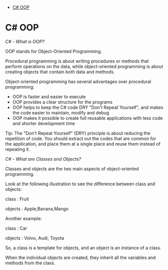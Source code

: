 
- [C# OOP](#c-oop)

# C# OOP

*C# - What is OOP?*

OOP stands for Object-Oriented Programming.

Procedural programming is about writing procedures or methods that perform operations on the data, while object-oriented programming is about creating objects that contain both data and methods.

Object-oriented programming has several advantages over procedural programming:

- OOP is faster and easier to execute
- OOP provides a clear structure for the programs
- OOP helps to keep the C# code DRY "Don't Repeat Yourself", and makes the code easier to maintain, modify and debug
- OOP makes it possible to create full reusable applications with less code and shorter development time

Tip: The "Don't Repeat Yourself" (DRY) principle is about reducing the repetition of code. You should extract out the codes that are common for the application, and place them at a single place and reuse them instead of repeating it.

*C# - What are Classes and Objects?*

Classes and objects are the two main aspects of object-oriented programming.

Look at the following illustration to see the difference between class and objects:

class : Fruit

objects : Apple,Banana,Mango

Another example:

class : Car

objects : Volvo, Audi, Toyota

So, a class is a template for objects, and an object is an instance of a class.

When the individual objects are created, they inherit all the variables and methods from the class.

